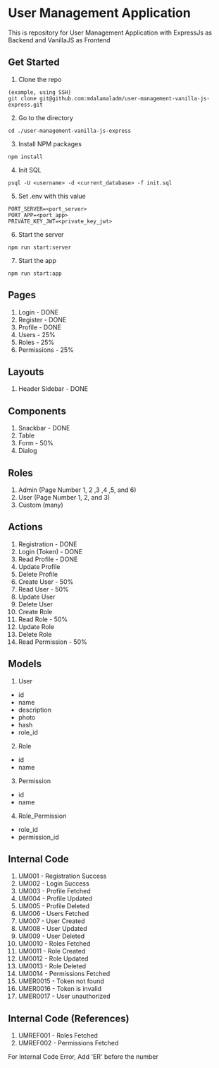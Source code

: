 # User Management Application
This is repository for User Management Application with ExpressJs as Backend and VanillaJS as Frontend

## Get Started
1. Clone the repo
```
(example, using SSH)
git clone git@github.com:mdalamaladm/user-management-vanilla-js-express.git
```
2. Go to the directory
```
cd ./user-management-vanilla-js-express
```
3. Install NPM packages
```
npm install
```
4. Init SQL
```
psql -U <username> -d <current_database> -f init.sql
```
5. Set .env with this value
```
PORT_SERVER=<port_server>
PORT_APP=<port_app>
PRIVATE_KEY_JWT=<private_key_jwt>
```
6. Start the server
```
npm run start:server
```
7. Start the app
```
npm run start:app
```

## Pages
1. Login - DONE
2. Register - DONE
3. Profile - DONE
4. Users - 25%
5. Roles - 25%
6. Permissions - 25%

## Layouts
1. Header Sidebar - DONE

## Components
1. Snackbar - DONE
2. Table
3. Form - 50%
4. Dialog

## Roles
1. Admin (Page Number 1, 2 ,3 ,4 ,5, and 6)
2. User (Page Number 1, 2, and 3)
3. Custom (many)

## Actions
1. Registration - DONE
2. Login (Token) - DONE
3. Read Profile - DONE
4. Update Profile
5. Delete Profile
6. Create User - 50%
7. Read User - 50%
8. Update User
9. Delete User
10. Create Role 
11. Read Role - 50%
12. Update Role
13. Delete Role
14. Read Permission - 50%

## Models
1. User
- id
- name
- description
- photo
- hash
- role_id
2. Role
- id
- name
3. Permission
- id
- name
4. Role_Permission
- role_id
- permission_id

## Internal Code
1. UM001 - Registration Success
2. UM002 - Login Success
3. UM003 - Profile Fetched
4. UM004 - Profile Updated
5. UM005 - Profile Deleted
6. UM006 - Users Fetched
7. UM007 - User Created
8. UM008 - User Updated
9. UM009 - User Deleted
10. UM0010 - Roles Fetched
11. UM0011 - Role Created
12. UM0012 - Role Updated
13. UM0013 - Role Deleted
14. UM0014 - Permissions Fetched
15. UMER0015 - Token not found
16. UMER0016 - Token is invalid
17. UMER0017 - User unauthorized

## Internal Code (References)
1. UMREF001 - Roles Fetched
2. UMREF002 - Permissions Fetched

For Internal Code Error, Add 'ER' before the number


